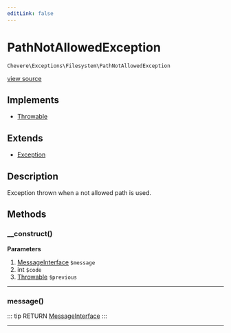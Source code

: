 ```yaml
---
editLink: false
---
```


# PathNotAllowedException

`Chevere\Exceptions\Filesystem\PathNotAllowedException`

[view source](https://github.com/chevere/chevere/blob/master/exceptions/Filesystem/PathNotAllowedException.php)

## Implements

- [Throwable](https://www.php.net/manual/class.throwable)

## Extends

- [Exception](../Core/Exception.md)

## Description

Exception thrown when a not allowed path is used.

## Methods

### __construct()

**Parameters**

1. [MessageInterface](../../Interfaces/Message/MessageInterface.md) `$message`
2. int `$code`
3. [Throwable](https://www.php.net/manual/class.throwable) `$previous`

---

### message()

::: tip RETURN
[MessageInterface](../../Interfaces/Message/MessageInterface.md)
:::

---
